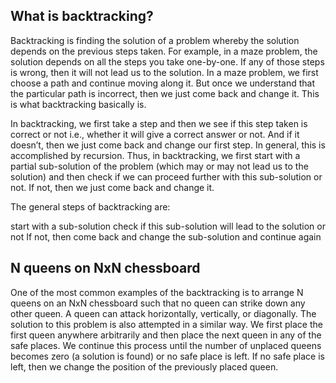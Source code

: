 ## What is backtracking?
Backtracking is finding the solution of a problem whereby the solution depends on the previous steps taken. For example, in a maze problem, the solution depends on all the steps you take one-by-one. If any of those steps is wrong, then it will not lead us to the solution. In a maze problem, we first choose a path and continue moving along it. But once we understand that the particular path is incorrect, then we just come back and change it. This is what backtracking basically is.

In backtracking, we first take a step and then we see if this step taken is correct or not i.e., whether it will give a correct answer or not. And if it doesn’t, then we just come back and change our first step. In general, this is accomplished by recursion. Thus, in backtracking, we first start with a partial sub-solution of the problem (which may or may not lead us to the solution) and then check if we can proceed further with this sub-solution or not. If not, then we just come back and change it.

The general steps of backtracking are:

start with a sub-solution
check if this sub-solution will lead to the solution or not
If not, then come back and change the sub-solution and continue again

## N queens on NxN chessboard
One of the most common examples of the backtracking is to arrange N queens on an NxN chessboard such that no queen can strike down any other queen. A queen can attack horizontally, vertically, or diagonally. The solution to this problem is also attempted in a similar way. We first place the first queen anywhere arbitrarily and then place the next queen in any of the safe places. We continue this process until the number of unplaced queens becomes zero (a solution is found) or no safe place is left. If no safe place is left, then we change the position of the previously placed queen.
